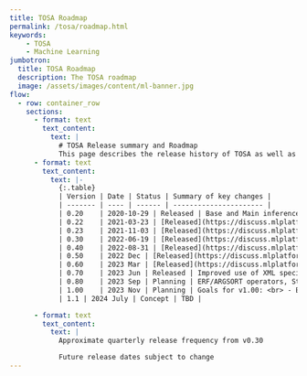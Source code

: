 ```yaml
---
title: TOSA Roadmap
permalink: /tosa/roadmap.html
keywords:
    - TOSA
    - Machine Learning
jumbotron:
  title: TOSA Roadmap
  description: The TOSA roadmap
  image: /assets/images/content/ml-banner.jpg
flow:
  - row: container_row
    sections:
      - format: text
        text_content:
          text: |
            # TOSA Release summary and Roadmap
            This page describes the release history of TOSA as well as the current roadmap.
      - format: text
        text_content:
          text: |-
            {:.table}
            | Version | Date | Status | Summary of key changes |
            | ------- | ---- | ------ | ---------------------- |
            | 0.20    | 2020-10-29 | Released | Base and Main inference specification initial draft |
            | 0.22    | 2021-03-23 | [Released](https://discuss.mlplatform.org/t/tosa-specification-0-22-0-released/63) | Base inference specification improvements |
            | 0.23    | 2021-11-03 | [Released](https://discuss.mlplatform.org/t/tosa-specification-v0-23-0-released/98) | Base inference reference model released |
            | 0.30    | 2022-06-19 | [Released](https://discuss.mlplatform.org/t/tosa-v0-30-0-released/134) | Base inference profile conformance tests released <br> Main inference floating point precisions added |
            | 0.40    | 2022-08-31 | [Released](https://discuss.mlplatform.org/t/announcing-tosa-v0-40-0/146) | Move to machine readable xml specification for parameters <br> The arguments and data type sections are auto-generated |
            | 0.50    | 2022 Dec | [Released](https://discuss.mlplatform.org/t/announcing-tosa-v0-50-0/161) | Addition of level specification (parameter ranges) |
            | 0.60    | 2023 Mar | [Released](https://discuss.mlplatform.org/t/announcing-tosa-v0-60-0/178) | Main inference draft conformance specification |
            | 0.70    | 2023 Jun | Released | Improved use of XML specification version, refine floating-point precision requirements |
            | 0.80    | 2023 Sep | Planning | ERF/ARGSORT operators, Stateful operators |
            | 1.00    | 2023 Nov | Planning | Goals for v1.00: <br> - Base and Main inference profiles forward compatible for this release <br> - Base and Main inference reference model and conformance tests complete <br> - (Main training profile is expected still to be work in progress) |
            | 1.1 | 2024 July | Concept | TBD |

      - format: text
        text_content:
          text: |
            Approximate quarterly release frequency from v0.30

            Future release dates subject to change
---
```

